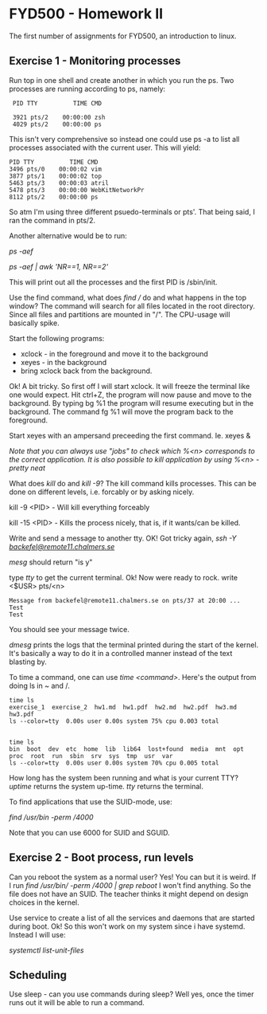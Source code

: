 # FYD500 - Homework II
The first number of assignments for FYD500, an introduction to linux.

## Exercise 1 - Monitoring processes
Run top in one shell and create another in which you run the ps.
Two processes are running according to ps, namely:

```
 PID TTY          TIME CMD

 3921 pts/2    00:00:00 zsh
 4029 pts/2    00:00:00 ps
```

This isn't very comprehensive so instead one could use ps -a to list all processes associated with the current user. This will yield:

```
PID TTY          TIME CMD
3496 pts/0    00:00:02 vim
3877 pts/1    00:00:02 top
5463 pts/3    00:00:03 atril
5478 pts/3    00:00:00 WebKitNetworkPr
8112 pts/2    00:00:00 ps
```
So atm I'm using three different psuedo-terminals or pts'. That being said, I ran the command in pts/2.

Another alternative would be to run:

*ps -aef*

*ps -aef | awk 'NR==1, NR==2'*

This will print out all the processes and the first PID is /sbin/init.

Use the find command, what does *find /* do and what happens in the top window? The command will search for all files located in the root directory. Since all files and partitions are mounted in "/".
The CPU-usage will basically spike.

Start the following programs:

* xclock - in the foreground and move it to the background
* xeyes - in the background
* bring xclock back from the background.


Ok! A bit tricky. So first off I will start xclock. It will freeze the terminal like one would expect.
Hit ctrl+Z, the program will now pause and move to the background. By typing bg %1 the program will resume executing but in the background. The command fg %1 will move the program back to the foreground.

Start xeyes with an ampersand preceeding the first command. Ie.
xeyes &

*Note that you can always use "jobs" to check which %\<n> corresponds to the correct application. It is also possible to kill application by using %\<n> - pretty neat*

What does *kill* do and *kill -9*? The kill command kills processes. This can be done on different levels, i.e. forcably or by asking nicely. 

kill -9 \<PID>	- Will kill everything forceably

kill -15 \<PID> - Kills the process nicely, that is, if it wants/can be killed.

Write and send a message to another tty.
OK! Got tricky again, *ssh -Y backefel@remote11.chalmers.se*

*mesg* should return "is y"

type *tty* to get the current terminal. Ok! Now were ready to rock.
write \<$USR> pts/\<n>

```
Message from backefel@remote11.chalmers.se on pts/37 at 20:00 ...
Test
Test
```

You should see your message twice.

*dmesg* prints the logs that the terminal printed during the start of the kernel. It's basically a way to do it in a controlled manner instead of the text blasting by.


To time a command, one can use *time \<command>*. Here's the output from doing ls in ~ and /.
```
time ls
exercise_1  exercise_2  hw1.md  hw1.pdf  hw2.md  hw2.pdf  hw3.md  hw3.pdf
ls --color=tty  0.00s user 0.00s system 75% cpu 0.003 total


time ls
bin  boot  dev  etc  home  lib  lib64  lost+found  media  mnt  opt  proc  root  run  sbin  srv  sys  tmp  usr  var
ls --color=tty  0.00s user 0.00s system 70% cpu 0.005 total

```

How long has the system been running and what is your current TTY?
*uptime* returns the system up-time.
*tty* returns the terminal.

To find applications that use the SUID-mode, use:

*find /usr/bin -perm /4000*

Note that you can use 6000 for SUID and SGUID.


## Exercise 2 - Boot process, run levels
Can you reboot the system as a normal user?
Yes! You can but it is weird. If I run *find /usr/bin/ -perm /4000 | grep reboot* I won't find anything. So the file does not have an SUID. The teacher thinks it might depend on design choices in the kernel. 

Use service to create a list of all the services and daemons that are started during boot.
Ok! So this won't work on my system since i have systemd. Instead I will use:

*systemctl list-unit-files*

## Scheduling
Use sleep - can you use commands during sleep? Well yes, once the timer runs out it will be able to run a command.




